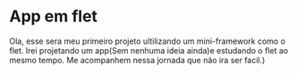 # App em flet
 Ola, esse sera meu primeiro projeto ultilizando um mini-framework como o flet. Irei projetando um app(Sem nenhuma ideia ainda)e estudando o flet ao mesmo tempo. Me acompanhem nessa jornada que não ira ser facil.)
